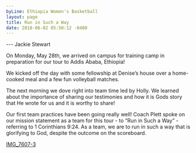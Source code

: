 ```yaml
---
byLine: Ethiopia Women's Basketball
layout: page
title: Run in Such a Way
date: 2018-06-02 05:50:12 -0400
---
```

--- Jackie Stewart

On Monday, May 28th, we arrived on campus for training camp in preparation for our tour to Addis Ababa, Ethiopia!

We kicked off the day with some fellowship at Denise’s house over a home-cooked meal and a few fun volleyball matches.

The next morning we dove right into team time led by Holly. We learned about the importance of sharing our testimonies and how it is Gods story that He wrote for us and it is worthy to share!

Our first team practices have been going really well! Coach Plett spoke on our mission statement as a team for this tour - to “Run in Such a Way” - referring to 1 Corinthians 9:24. As a team, we are to run in such a way that is glorifying to God, despite the outcome on the scoreboard.

[IMG_7607-3](/uploads/2018/06/02/IMG_7607-3 "IMG_7607-3")